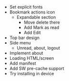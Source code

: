 * Set explicit fonts
* Bookmark actions icon
  * Expandable section
    * Move delete there
    * Add Mark as read
    * Add Edit
* Top bar design
* Side menu
  * Unread, about, logout
* Implement about
* Loading HTML/screen
* Add manifest
* Add SW pre-cache support
* Try installing in device
